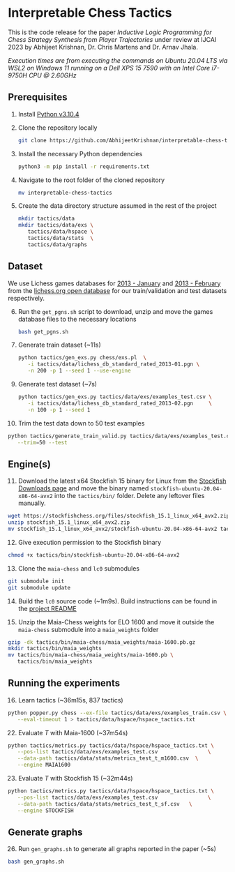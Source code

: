# Interpretable Chess Tactics

This is the code release for the paper *Inductive Logic Programming for Chess Strategy Synthesis from Player Trajectories* under review at IJCAI 2023 by Abhijeet Krishnan, Dr. Chris Martens and Dr. Arnav Jhala.

*Execution times are from executing the commands on Ubuntu 20.04 LTS via WSL2 on Windows 11 running on a Dell XPS 15 7590 with an Intel Core i7-9750H CPU @ 2.60GHz*

## Prerequisites

1. Install [Python v3.10.4](https://www.python.org/downloads/)

2. Clone the repository locally

   ```bash
   git clone https://github.com/AbhijeetKrishnan/interpretable-chess-tactics.git
   ```

3. Install the necessary Python dependencies

   ```bash
   python3 -m pip install -r requirements.txt
   ```

4. Navigate to the root folder of the cloned repository

   ```bash
   mv interpretable-chess-tactics
   ```

5. Create the data directory structure assumed in the rest of the project

   ```bash
   mkdir tactics/data
   mkdir tactics/data/exs \
      tactics/data/hspace \
      tactics/data/stats  \
      tactics/data/graphs
   ```

## Dataset

We use Lichess games databases for [2013 -
   January](https://database.lichess.org/standard/lichess_db_standard_rated_2013-01.pgn.bz2) and [2013 - February](https://database.lichess.org/standard/lichess_db_standard_rated_2013-02.pgn.bz2) from
   the [lichess.org open database](https://database.lichess.org/) for our train/validation and test datasets respectively. 

6. Run the `get_pgns.sh` script to download, unzip and move the games database files to the necessary locations

   ```bash
   bash get_pgns.sh
   ```

7. Generate train dataset (~11s)

   ```bash
   python tactics/gen_exs.py chess/exs.pl  \
      -i tactics/data/lichess_db_standard_rated_2013-01.pgn \
      -n 200 -p 1 --seed 1 --use-engine
   ```

<!-- 8. Split the examples into training ~~and validation~~ sets

   ```bash
   python tactics/generate_train_valid.py tactics/data/exs/examples.csv \
      --trim=100 --split=100
   ``` -->

9. Generate test dataset (~7s)

   ```bash
   python tactics/gen_exs.py tactics/data/exs/examples_test.csv \
      -i tactics/data/lichess_db_standard_rated_2013-02.pgn     \
      -n 100 -p 1 --seed 1
   ```

10. Trim the test data down to 50 test examples

   ```bash
   python tactics/generate_train_valid.py tactics/data/exs/examples_test.csv \
      --trim=50 --test
   ```

## Engine(s)

11. Download the latest x64 Stockfish 15 binary for Linux from the [Stockfish Downloads page](https://stockfishchess.org/files/stockfish_15.1_linux_x64_avx2.zip) and move the binary named
   `stockfish-ubuntu-20.04-x86-64-avx2` into the `tactics/bin/` folder. Delete any leftover files manually.

   ```bash
   wget https://stockfishchess.org/files/stockfish_15.1_linux_x64_avx2.zip
   unzip stockfish_15.1_linux_x64_avx2.zip
   mv stockfish_15.1_linux_x64_avx2/stockfish-ubuntu-20.04-x86-64-avx2 tactics/bin
   ```

12. Give execution permission to the Stockfish binary 

   ```bash
   chmod +x tactics/bin/stockfish-ubuntu-20.04-x86-64-avx2
   ```

13. Clone the `maia-chess` and `lc0` submodules

   ```bash
   git submodule init
   git submodule update
   ```

14. Build the `lc0` source code (~1m9s). Build instructions can be found in the [project README](https://github.com/LeelaChessZero/lc0/blob/master/README.md)

15. Unzip the Maia-Chess weights for ELO 1600 and move it outside the `maia-chess` submodule into a `maia_weights` folder

   ```bash
   gzip -dk tactics/bin/maia-chess/maia_weights/maia-1600.pb.gz
   mkdir tactics/bin/maia_weights
   mv tactics/bin/maia-chess/maia_weights/maia-1600.pb \
      tactics/bin/maia_weights
   ```

## Running the experiments

16. Learn tactics (~36m15s, 837 tactics)

   ```bash
   python popper.py chess --ex-file tactics/data/exs/examples_train.csv \
      --eval-timeout 1 > tactics/data/hspace/hspace_tactics.txt
   ```

22. Evaluate $T$ with Maia-1600 (~37m54s)

   ```bash
   python tactics/metrics.py tactics/data/hspace/hspace_tactics.txt \
      --pos-list tactics/data/exs/examples_test.csv                \
      --data-path tactics/data/stats/metrics_test_t_m1600.csv  \
      --engine MAIA1600
   ```

23. Evaluate $T$ with Stockfish 15 (~32m44s)
   
   ```bash
   python tactics/metrics.py tactics/data/hspace/hspace_tactics.txt \
      --pos-list tactics/data/exs/examples_test.csv                \
      --data-path tactics/data/stats/metrics_test_t_sf.csv   \
      --engine STOCKFISH
   ```

## Generate graphs

26. Run `gen_graphs.sh` to generate all graphs reported in the paper (~5s)

   ```bash
   bash gen_graphs.sh
   ```
